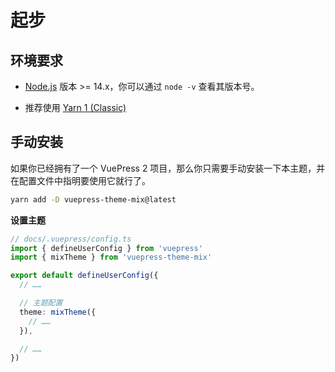 # 起步

## 环境要求

- [Node.js](https://nodejs.org/zh-cn/download/) 版本 >= 14.x，你可以通过 `node -v` 查看其版本号。

- 推荐使用 [Yarn 1 (Classic)](https://classic.yarnpkg.com/en/docs/getting-started)

## 手动安装

如果你已经拥有了一个 VuePress 2 项目，那么你只需要手动安装一下本主题，并在配置文件中指明要使用它就行了。

```sh
yarn add -D vuepress-theme-mix@latest
```

**设置主题**

```ts
// docs/.vuepress/config.ts
import { defineUserConfig } from 'vuepress'
import { mixTheme } from 'vuepress-theme-mix'

export default defineUserConfig({
  // ……

  // 主题配置
  theme: mixTheme({
    // ……
  }),

  // ……
})
```
